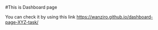 #This is Dashboard page

You can check it by using this link https://wanziro.github.io/dashboard-page-XYZ-task/
